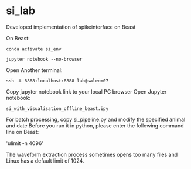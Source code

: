 # si_lab
Developed implementation of spikeinterface on Beast


On Beast:

`conda activate si_env`

`jupyter notebook --no-browser`

Open Another terminal: 

`ssh -L 8888:localhost:8888 lab@saleem07`


Copy jupyter notebook link to your local PC browser
Open Jupyter notebook: 

`si_with_visualisation_offline_beast.ipy`




For batch processing, copy si_pipeline.py and modify the specified animal and date
Before you run it in python, please enter the following command line on Beast:

'ulimit -n 4096'

The waveform extraction process sometimes opens too many files and Linux has a default limit of 1024.
